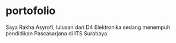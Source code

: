 # portofolio
Saya Rakha Asyrofi, lulusan dari D4 Elektronika sedang menempuh pendidikan Pascasarjana di ITS Surabaya
